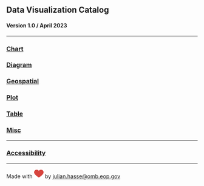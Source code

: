 ## Data Visualization Catalog
#### Version 1.0 / April 2023 

----------------------
### [Chart](https://github.com/usds/Data-Visualization-Catalog/tree/main/Charts)
### [Diagram]()
### [Geospatial]()
### [Plot]()
### [Table]()
### [Misc]()
----------------------
### [Accessibility]()
----------------------
Made with ![](https://github.com/usds/Data-Visualization-Catalog/blob/main/Charts/images/heart_small.png) by julian.hasse@omb.eop.gov
